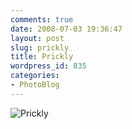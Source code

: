 ```yaml
---
comments: true
date: 2008-07-03 19:36:47
layout: post
slug: prickly
title: Prickly
wordpress_id: 835
categories:
- PhotoBlog
---
```


![Prickly](http://ryanfitzer.com/main/wp-content/uploads/2008/07/prickly.jpg)

